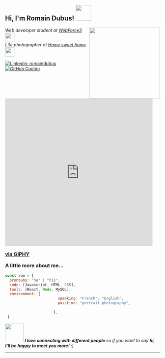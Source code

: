 <h2> Hi, I'm Romain Dubus! <img src="https://media.giphy.com/media/mGcNjsfWAjY5AEZNw6/giphy.gif" width="50"></h2>
<img align='right' src="https://media.giphy.com/media/ieyl9zmCjO4b4t6qoY/giphy.gif" width="230">
<p><em>Web developer student at <a href="http://www.unb.br">WebForce3</a><img src="https://media.giphy.com/media/fYSnHlufseco8Fh93Z/giphy.gif" width="30"></br>Life photographer at <a href="https://www.thoughtworks.com">Home sweet home</a><img src="https://media.giphy.com/media/WUlplcMpOCEmTGBtBW/giphy.gif" width="30"> 
</em></p>


[![Linkedin: romaindubus](https://img.shields.io/badge/-thaianebraga-blue?style=flat-square&logo=Linkedin&logoColor=white&link=https://www.linkedin.com/in/thaianebraga/)](https:https://www.linkedin.com/in/romain-dubus-a59895213/)
[![GitHub Cooltor](https://img.shields.io/github/followers/thaiane?label=follow&style=social)](https://github.com/Cooltor)


### <iframe src="https://giphy.com/embed/x24pvB0DbEAG5Xemm8" width="480" height="480" frameBorder="0" class="giphy-embed" allowFullScreen></iframe><p><a href="https://giphy.com/stickers/coworking-nataliebyrne-workwithme-x24pvB0DbEAG5Xemm8">via GIPHY</a></p> A little more about me...  

```javascript
const rom = {
  pronouns: "he" | "his",
  code: [Javascript, HTML, CSS],
  tools: [React, Node, MySQL],
  environment: {
                        speaking: "French", "English",
                        passtime: "portrait_photography",
        
                      },
 }
```

<img src="https://media.giphy.com/media/LnQjpWaON8nhr21vNW/giphy.gif" width="60"> <em><b>I love connecting with different people</b> so if you want to say <b>hi, I'll be happy to meet you more!</b> :)</em>

---
